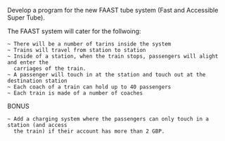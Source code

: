 Develop a program for the new FAAST tube system (Fast and Accessible Super Tube).

The FAAST system will cater for the follwoing:

	~ There will be a number of tarins inside the system
	~ Trains will travel from station to station
	~ Inside of a station, when the train stops, passengers will alight and enter the
	  carriages of the train.
	~ A passenger will touch in at the station and touch out at the destination station
	~ Each coach of a train can hold up to 40 passengers
	~ Each train is made of a number of coaches

BONUS

	~ Add a charging system where the passengers can only touch in a station (and access
	  the train) if their account has more than 2 GBP.